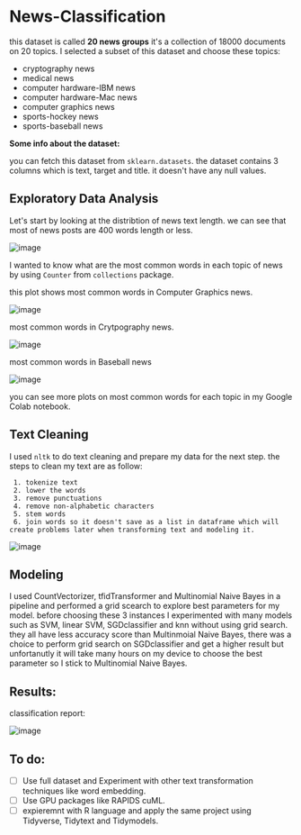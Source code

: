 # News-Classification

this dataset is called **20 news groups** it's a collection of 18000 documents on 20 topics.
I selected a subset of this dataset and choose these topics:
  - cryptography news
  - medical news
  - computer hardware-IBM news
  - computer hardware-Mac news
  - computer graphics news
  - sports-hockey news
  - sports-baseball news

**Some info about the dataset:**

you can fetch this dataset from `sklearn.datasets`. the dataset contains 3 columns which is text, target and title.
it doesn't have any null values.

## Exploratory Data Analysis
 Let's start by looking at the distribtion of news text length.
 we can see that most of news posts are 400 words length or less.
 
 ![image](https://github.com/Mashael0x/News-Classification/blob/main/text%20distribtuion%20(5).png)

 I wanted to know what are the most common words in each topic of news by using `Counter` from `collections` package.
 
 this plot shows most common words in Computer Graphics news.
 
 ![image](https://github.com/Mashael0x/News-Classification/blob/main/word%20frequency_Graphics_News.png)
 
 most common words in Crytpography news.
 
 ![image](https://github.com/Mashael0x/News-Classification/blob/main/word%20frequency_Cryptography_News.png)
 
 most common words in Baseball news
 
 ![image](https://github.com/Mashael0x/News-Classification/blob/main/word%20frequency_Baseball_News.png)
 
 you can see more plots on most common words for each topic in my Google Colab notebook.

## Text Cleaning

I used `nltk` to do text cleaning and prepare my data for the next step. 
the steps to clean my text are as follow:

     1. tokenize text
     2. lower the words
     3. remove punctuations
     4. remove non-alphabetic characters
     5. stem words
     6. join words so it doesn't save as a list in dataframe which will create problems later when transforming text and modeling it.
  ![image](https://github.com/Mashael0x/News-Classification/blob/main/text_clean_function.png)
     

## Modeling 
  I used CountVectorizer, tfidTransformer and Multinomial Naive Bayes in a pipeline and performed a grid scearch to explore best parameters for my model.
  before choosing these 3 instances I experimented with many models such as SVM, linear SVM, SGDclassifier and knn without using grid search. they all have less accuracy score     than Multinmoial Naive Bayes, there was a choice to perform grid search on SGDclassifier and get a higher result but unfortanutly it will take many hours on my device
  to choose the best parameter so I stick to Multinomial Naive Bayes.
  
## Results:
classification report:

![image](https://github.com/Mashael0x/News-Classification/blob/main/classification_report.png)

## To do:
 - [ ] Use full dataset and Experiment with other text transformation techniques like word embedding.
 - [ ] Use GPU packages like RAPIDS cuML.
 - [ ] expieremnt with R language and apply the same project using Tidyverse, Tidytext and Tidymodels.
